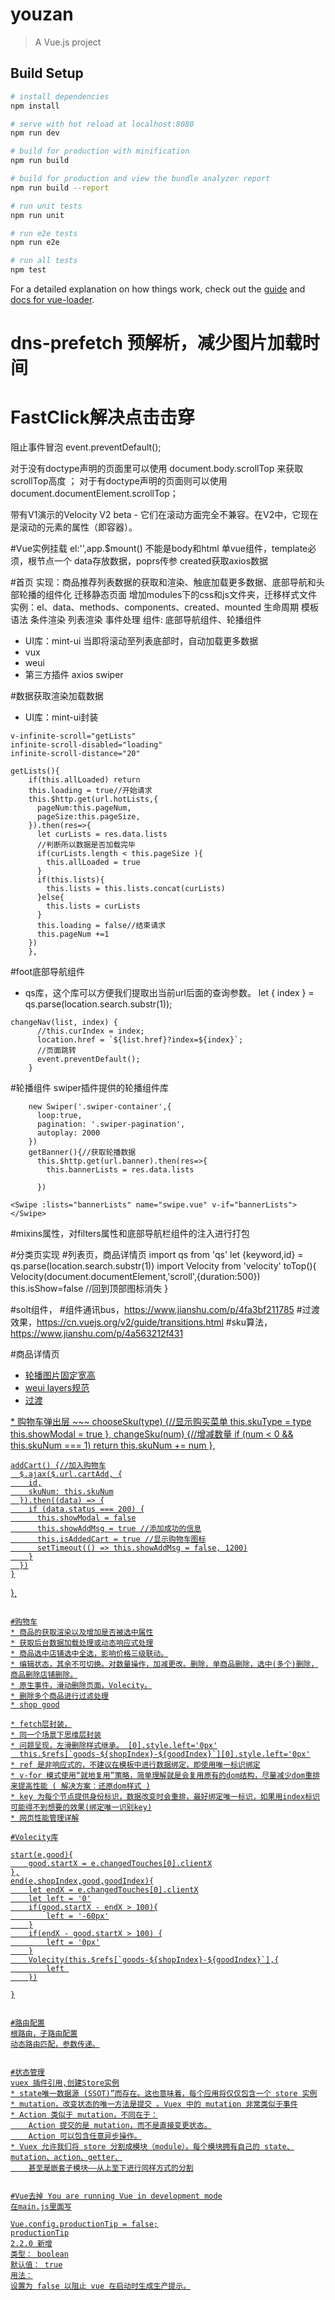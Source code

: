 # youzan

> A Vue.js project

## Build Setup

``` bash
# install dependencies
npm install

# serve with hot reload at localhost:8080
npm run dev

# build for production with minification
npm run build

# build for production and view the bundle analyzer report
npm run build --report

# run unit tests
npm run unit

# run e2e tests
npm run e2e

# run all tests
npm test
```

For a detailed explanation on how things work, check out the [guide](http://vuejs-templates.github.io/webpack/) and [docs for vue-loader](http://vuejs.github.io/vue-loader).


# dns-prefetch  预解析，减少图片加载时间


# FastClick解决点击击穿
阻止事件冒泡    event.preventDefault();

对于没有doctype声明的页面里可以使用 document.body.scrollTop 来获取 scrollTop高度 ； 
对于有doctype声明的页面则可以使用 document.documentElement.scrollTop； 

带有V1演示的Velocity V2 beta - 它们在滚动方面完全不兼容。在V2中，它现在是滚动的元素的属性（即容器）。

#Vue实例挂载
    el:'',app.$mount()
    不能是body和html
    单vue组件，template必须，根节点一个
    data存放数据，poprs传参
    created获取axios数据

#首页
    实现：商品推荐列表数据的获取和渲染、触底加载更多数据、底部导航和头部轮播的组件化
    迁移静态页面
    增加modules下的css和js文件夹，迁移样式文件
    实例：el、data、methods、components、created、mounted
    生命周期
    模板语法
    条件渲染
    列表渲染
    事件处理
    组件: 底部导航组件、轮播组件
* UI库：mint-ui
    当即将滚动至列表底部时，自动加载更多数据
* vux
* weui
* 第三方插件
    axios
    swiper

#数据获取渲染加载数据
* UI库：mint-ui封装
~~~
v-infinite-scroll="getLists"
infinite-scroll-disabled="loading"
infinite-scroll-distance="20"
~~~
~~~
getLists(){
    if(this.allLoaded) return
    this.loading = true//开始请求
    this.$http.get(url.hotLists,{
      pageNum:this.pageNum,
      pageSize:this.pageSize,
    }).then(res=>{
      let curLists = res.data.lists
      //判断所以数据是否加载完毕 
      if(curLists.length < this.pageSize ){
        this.allLoaded = true
      }
      if(this.lists){
        this.lists = this.lists.concat(curLists)
      }else{
        this.lists = curLists
      }
      this.loading = false//结束请求
      this.pageNum +=1
    })
    },
~~~

#foot底部导航组件
* qs库，这个库可以方便我们提取出当前url后面的查询参数。
let { index } = qs.parse(location.search.substr(1));
~~~
changeNav(list, index) {
      //this.curIndex = index;
      location.href = `${list.href}?index=${index}`;
      //页面跳转
      event.preventDefault();      
    }
~~~
#轮播组件
swiper插件提供的轮播组件库
~~~
    new Swiper('.swiper-container',{
      loop:true,
      pagination: '.swiper-pagination',
      autoplay: 2000
    })
    getBanner(){//获取轮播数据
      this.$http.get(url.banner).then(res=>{
        this.bannerLists = res.data.lists
        
      })
~~~
~~~
<Swipe :lists="bannerLists" name="swipe.vue" v-if="bannerLists"></Swipe>
~~~

#mixins属性，对filters属性和底部导航栏组件的注入进行打包


#分类页实现
#列表页，商品详情页
import qs from 'qs'
let {keyword,id} = qs.parse(location.search.substr(1))
import Velocity from 'velocity'
toTop(){
            Velocity(document.documentElement,'scroll',{duration:500})
            this.isShow=false //回到顶部图标消失
        }

#solt组件，
#组件通讯bus，https://www.jianshu.com/p/4fa3bf211785
#过渡效果，https://cn.vuejs.org/v2/guide/transitions.html
#sku算法，https://www.jianshu.com/p/4a563212f431



#商品详情页
<a href="'goods.html?id='+ list.id">
<style>
    [v-cloak] {display: none}
</style>
<div v-cloak>
  {{ message }}
</div>

* 轮播图片固定宽高
* weui layers规范
* 过渡
<transition name=fade>
      <div @touchmove.prevent="" class="test" @click="showModal = false" v-show="showModal"></div>
</transition>
*  购物车弹出层
~~~
 chooseSku(type) {//显示购买菜单
      this.skuType = type
      this.showModal = true
    },
    changeSku(num) {//增减数量
      if (num < 0 && this.skuNum === 1) return
      this.skuNum += num
    },

    addCart() {//加入购物车
      $.ajax($.url.cartAdd, {
        id,
        skuNum: this.skuNum
      }).then((data) => {
        if (data.status === 200) {
          this.showModal = false
          this.showAddMsg = true //添加成功的信息
          this.isAddedCart = true //显示购物车图标
          setTimeout(() => this.showAddMsg = false, 1200)
        }
      })
    }
  },
  ~~~

#购物车
* 商品的获取渲染以及增加是否被选中属性
* 获取后台数据加载处理或动态响应式处理
* 商品选中店铺选中全选，影响价格三级联动。
* 编辑状态，其余不可切换。对数量操作，加减更改。删除，单商品删除，选中(多个)删除，商品删除店铺删除。
* 原生事件，滑动删除页面，Volecity。
* 删除多个商品进行过滤处理
* shop good

* fetch层封装，
* 同一个场景下思维层封装
* 问题呈现，左滑删除样式继承。 [0].style.left='0px'
    this.$refs[`goods-${shopIndex}-${goodIndex}`][0].style.left='0px'
* ref 是非响应式的，不建议在模板中进行数据绑定，即使用唯一标识绑定
* v-for 模式使用“就地复用”策略，简单理解就是会复用原有的dom结构，尽量减少dom重排来提高性能 ( 解决方案：还原dom样式 )
* key 为每个节点提供身份标识，数据改变时会重排，最好绑定唯一标识，如果用index标识可能得不到想要的效果(绑定唯一识别key)
* 网页性能管理详解

#Volecity库
~~~
    start(e,good){
        good.startX = e.changedTouches[0].clientX
    },
    end(e,shopIndex,good,goodIndex){
        let endX = e.changedTouches[0].clientX
        let left = '0'
        if(good.startX - endX > 100){
            left = '-60px'
        }
        if(endX - good.startX > 100) {
            left = '0px'
        }
        Volecity(this.$refs[`goods-${shopIndex}-${goodIndex}`],{
            left 
        })

    }
~~~

#路由配置
根路由，子路由配置
动态路由匹配，参数传递。


#状态管理
vuex 插件引用,创建Store实例
* state唯一数据源 (SSOT)”而存在。这也意味着，每个应用将仅仅包含一个 store 实例
* mutation，改变状态的唯一方法是提交 。Vuex 中的 mutation 非常类似于事件
* Action 类似于 mutation，不同在于：
    Action 提交的是 mutation，而不是直接变更状态。
    Action 可以包含任意异步操作。
* Vuex 允许我们将 store 分割成模块（module）。每个模块拥有自己的 state、mutation、action、getter、
    甚至是嵌套子模块——从上至下进行同样方式的分割


#Vue去掉 You are running Vue in development mode
在main.js里面写

Vue.config.productionTip = false;
productionTip
2.2.0 新增
类型： boolean
默认值： true
用法：
设置为 false 以阻止 vue 在启动时生成生产提示。